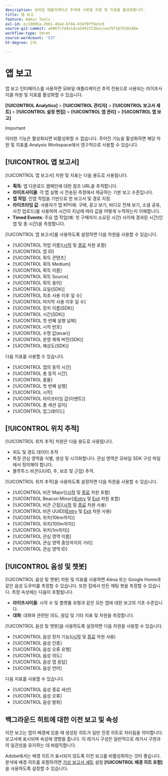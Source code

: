 ```yaml
---
description: 모바일 애플리케이션 추적에 사용할 차원 및 지표를 활성화합니다.
title: 앱 보고
feature: Admin Tools
exl-id: ec19695a-2961-45e4-bf44-434f0ff9e3c9
source-git-commit: a6967c7d4e1dca5491f13beccaa797167b503d6e
workflow-type: tm+mt
source-wordcount: '537'
ht-degree: 13%

---
```


# 앱 보고

앱 보고 인터페이스를 사용하면 모바일 애플리케이션 추적 전용으로 사용되는 라이프사이클 차원 및 지표를 활성화할 수 있습니다.

**[!UICONTROL Analytics]** > **[!UICONTROL 관리자]** > **[!UICONTROL 보고서 세트]** > **[!UICONTROL 설정 편집]** > **[!UICONTROL 앱 관리]** > **[!UICONTROL 앱 보고]**

>[!IMPORTANT]
>
>이러한 기능은 활성화되면 비활성화할 수 없습니다. 주어진 기능을 활성화하면 해당 차원 및 지표를 Analysis Workspace에서 영구적으로 사용할 수 있습니다.

## [!UICONTROL 앱 보고서]

[!UICONTROL 앱 보고서] 차원 및 지표는 다음 용도로 사용됩니다.

* **획득**: 앱 다운로드 캠페인에 대한 참조 URL을 추적합니다.
* **라이프사이클**: 각 앱 실행 시 전송된 측정에서 제공하는 기본 보고 수준입니다.
* **앱 작업**: 인앱 작업을 기반으로 한 보고서 및 경로 지정.
* **라이프타임 값**: 사용자가 앱 KPI(예: 구매, 광고 보기, 비디오 전체 보기, 소셜 공유, 사진 업로드)를 사용하여 시간이 지남에 따라 값을 어떻게 누적하는지 이해합니다.
* **Timed Events**: 주요 앱 작업(예: 첫 구매까지 소요된 시간) 사이에 경과된 시간(인앱 및 총 시간)을 측정합니다.

[!UICONTROL 앱 보고서]를 사용하도록 설정하면 다음 차원을 사용할 수 있습니다.

* [!UICONTROL 작업 이름]&#x200B;([시작](/help/components/dimensions/entry-dimensions.md) 및 [종료](/help/components/dimensions/exit-dimensions.md) 차원 포함)
* [!UICONTROL 앱 ID]
* [!UICONTROL 획득 콘텐츠]
* [!UICONTROL 획득 Medium]
* [!UICONTROL 획득 이름]
* [!UICONTROL 획득 Source]
* [!UICONTROL 획득 용어]
* [!UICONTROL 요일(SDK)]
* [!UICONTROL 최초 사용 이후 일 수]
* [!UICONTROL 마지막 사용 이후 일 수]
* [!UICONTROL 장치 이름(SDK)]
* [!UICONTROL 시간(SDK)]
* [!UICONTROL 첫 번째 실행 날짜]
* [!UICONTROL 시작 번호]
* [!UICONTROL 수명 값(evar)]
* [!UICONTROL 운영 체제 버전(SDK)]
* [!UICONTROL 해상도(SDK)]

다음 지표를 사용할 수 있습니다.

* [!UICONTROL 앱의 동작 시간]
* [!UICONTROL 총 동작 시간]
* [!UICONTROL 충돌]
* [!UICONTROL 첫 번째 실행]
* [!UICONTROL 시작]
* [!UICONTROL 라이프타임 값(이벤트)]
* [!UICONTROL 총 세션 길이]
* [!UICONTROL 업그레이드]

## [!UICONTROL 위치 추적]

[!UICONTROL 위치 추적] 차원은 다음 용도로 사용됩니다.

* 위도 및 경도 데이터 추적
* 특정 관심 영역을 식별, 생성 및 시각화합니다. 관심 영역은 모바일 SDK 구성 파일에서 정의해야 합니다.
* 블루투스 비콘(UUID, 주, 보조 및 근접) 추적.

[!UICONTROL 위치 추적]을 사용하도록 설정하면 다음 차원을 사용할 수 있습니다.

* [!UICONTROL 비콘 Major]&#x200B;([시작](/help/components/dimensions/entry-dimensions.md) 및 [종료](/help/components/dimensions/exit-dimensions.md) 차원 포함)
* [!UICONTROL Beacon Minor]&#x200B;([Entry](/help/components/dimensions/entry-dimensions.md) 및 [Exit](/help/components/dimensions/exit-dimensions.md) 차원 포함)
* [!UICONTROL 비콘 근접]&#x200B;([시작](/help/components/dimensions/entry-dimensions.md) 및 [종료](/help/components/dimensions/exit-dimensions.md) 차원 사용)
* [!UICONTROL 비콘 UUID]&#x200B;([Entry](/help/components/dimensions/entry-dimensions.md) 및 [Exit](/help/components/dimensions/exit-dimensions.md) 차원 사용)
* [!UICONTROL 위치(10km까지)]
* [!UICONTROL 위치(100m까지)]
* [!UICONTROL 위치(1m까지)]
* [!UICONTROL 관심 영역 이름]
* [!UICONTROL 관심 영역 중앙까지의 거리]
* [!UICONTROL 관심 영역 ID]

## [!UICONTROL 음성 및 챗봇]

[!UICONTROL 음성 및 챗봇] 차원 및 지표를 사용하면 Alexa 또는 Google Home과 같은 음성 도우미를 측정할 수 있습니다. 또한 집에서 만든 채팅 봇을 측정할 수 있습니다. 측정 속성에는 다음이 포함됩니다.

* **라이프사이클**: 시작 수 및 플랫폼 유형과 같은 모든 앱에 대한 보고의 기초 수준입니다.
* **대화**: 대화와 관련된 의도, 응답 및 기타 지표 및 차원을 측정합니다.

[!UICONTROL 음성 및 챗봇]을 사용하도록 설정하면 다음 차원을 사용할 수 있습니다.

* [!UICONTROL 음성 장치 기능]&#x200B;([시작](/help/components/dimensions/entry-dimensions.md) 및 [종료](/help/components/dimensions/exit-dimensions.md) 차원 사용)
* [!UICONTROL 음성 인증]
* [!UICONTROL 음성 오류 유형]
* [!UICONTROL 음성 의도]
* [!UICONTROL 음성 앱 응답]
* [!UICONTROL 음성 언어]

다음 지표를 사용할 수 있습니다.

* [!UICONTROL 음성 종료 세션]
* [!UICONTROL 음성 오류]
* [!UICONTROL 음성 발화]

## 백그라운드 히트에 대한 이전 보고 및 속성

이전 보고는 앱이 배경에 있을 때 생성된 히트가 일반 전경 히트로 처리됨을 의미합니다. 보고서에 표시되며 속성에 영향을 줍니다. 이 레거시 구성은 일반적으로 레거시 구현과의 일관성을 유지하는 데 바람직합니다.

Adobe에서는 배경 히트가 표시되지 않도록 이전 보고를 비활성화하는 것이 좋습니다. 분석에 배경 히트를 포함하려면 [가상 보고서 세트](/help/components/vrs/vrs-about.md) 설정 **[!UICONTROL 배경 히트 포함]**&#x200B;을 사용하도록 설정할 수 있습니다.
